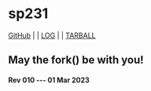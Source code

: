 ---
---

# sp231

[GitHub](https://github.com/cbkadal/sp231/) | | [LOG](TXT/mylog.txt) | | [TARBALL](SandBox/cbkadal.tar.xz)

## May the fork() be with you!

#### Rev 010 --- 01 Mar 2023

